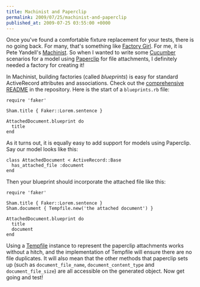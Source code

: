 ```yaml
---
title: Machinist and Paperclip
permalink: 2009/07/25/machinist-and-paperclip
published_at: 2009-07-25 03:55:00 +0000
---
```


Once you've found a comfortable fixture replacement for your tests, there is no going back. For many, that's something like [Factory Girl](http://thoughtbot.com/projects/factory_girl). For me, it is Pete Yandell's [Machinist](http://github.com/notahat/machinist). So when I wanted to write some [Cucumber](http://cukes.info/) scenarios for a model using [Paperclip](http://thoughtbot.com/projects/paperclip) for file attachments, I definitely needed a factory for creating it!

In Machinist, building factories (called _blueprints_) is easy for standard ActiveRecord attributes and associations. Check out the [comprehensive README](http://github.com/notahat/machinist) in the repository. Here is the start of a `blueprints.rb` file:

```
require 'faker'

Sham.title { Faker::Lorem.sentence }

AttachedDocument.blueprint do
  title
end
```

As it turns out, it is equally easy to add support for models using Paperclip. Say our model looks like this:

```
class AttachedDocument < ActiveRecord::Base
  has_attached_file :document
end
```

Then your blueprint should incorporate the attached file like this:

```
require 'faker'

Sham.title { Faker::Lorem.sentence }
Sham.document { Tempfile.new('the attached document') }

AttachedDocument.blueprint do
  title
  document
end
```

Using a [Tempfile](http://ruby-doc.org/stdlib/libdoc/tempfile/rdoc/index.html) instance to represent the paperclip attachments works without a hitch, and the implementation of Tempfile will ensure there are no file duplicates. It will also mean that the other methods that paperclip sets up (such as `document_file_name`, `document_content_type` and `document_file_size`) are all accessible on the generated object. Now get going and test!


